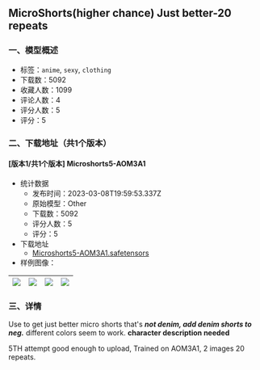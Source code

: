 ## MicroShorts(higher chance) Just better-20 repeats
### 一、模型概述

- 标签：`anime`, `sexy`, `clothing`
- 下载数：5092
- 收藏人数：1099
- 评论人数：4
- 评分人数：5
- 评分：5

### 二、下载地址（共1个版本）

#### [版本1/共1个版本] Microshorts5-AOM3A1

- 统计数据
  - 发布时间：2023-03-08T19:59:53.337Z
  - 原始模型：Other
  - 下载数：5092
  - 评分人数：5
  - 评分：5
- 下载地址
  - [Microshorts5-AOM3A1.safetensors](https://civitai.com/api/download/models/20036)
- 样例图像：

| <img src="https://image.civitai.com/xG1nkqKTMzGDvpLrqFT7WA/30af5ed1-6fa8-42f8-216b-a6cf8ff1ad00/width=450/211717.jpeg" /> | <img src="https://image.civitai.com/xG1nkqKTMzGDvpLrqFT7WA/e64281f5-e8b7-4800-180b-075cb0733500/width=450/211732.jpeg" /> | <img src="https://image.civitai.com/xG1nkqKTMzGDvpLrqFT7WA/c7ff6602-014b-432d-edbd-4189af351000/width=450/211731.jpeg" /> | <img src="https://image.civitai.com/xG1nkqKTMzGDvpLrqFT7WA/909470a1-6fb5-4a63-2f36-301ca1d7ae00/width=450/211730.jpeg" /> |
| ---- | ---- | ---- | ---- |


### 三、详情
<p>Use to get just better micro shorts that's <strong><em>not denim, add denim shorts to neg.</em></strong> different colors seem to work.  <strong>character description needed </strong></p><p>5TH attempt good enough to upload, Trained on AOM3A1, 2 images 20 repeats.</p>